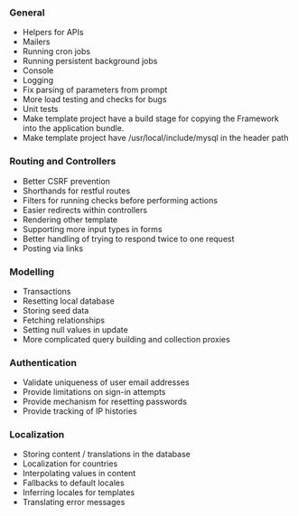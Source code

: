 ### General

* Helpers for APIs
* Mailers
* Running cron jobs
* Running persistent background jobs
* Console
* Logging
* Fix parsing of parameters from prompt
* More load testing and checks for bugs
* Unit tests
* Make template project have a build stage for copying the Framework into the
  application bundle.
* Make template project have /usr/local/include/mysql in the header path

### Routing and Controllers

* Better CSRF prevention
* Shorthands for restful routes
* Filters for running checks before performing actions
* Easier redirects within controllers
* Rendering other template
* Supporting more input types in forms
* Better handling of trying to respond twice to one request
* Posting via links

### Modelling

* Transactions
* Resetting local database
* Storing seed data
* Fetching relationships
* Setting null values in update
* More complicated query building and collection proxies

### Authentication

* Validate uniqueness of user email addresses
* Provide limitations on sign-in attempts
* Provide mechanism for resetting passwords
* Provide tracking of IP histories

### Localization

* Storing content / translations in the database
* Localization for countries
* Interpolating values in content
* Fallbacks to default locales
* Inferring locales for templates
* Translating error messages